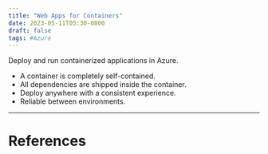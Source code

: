 ```yaml
---
title: "Web Apps for Containers"
date: 2023-05-11T05:30-0800
draft: false
tags: #Azure
---
```


Deploy and run containerized applications in Azure.

- A container is completely self-contained.
- All dependencies are shipped inside the container.
- Deploy anywhere with a consistent experience.
- Reliable between environments.

---
# References
